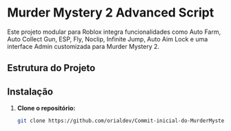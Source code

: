 # Murder Mystery 2 Advanced Script

Este projeto modular para Roblox integra funcionalidades como Auto Farm, Auto Collect Gun, ESP, Fly, Noclip, Infinite Jump, Auto Aim Lock e uma interface Admin customizada para Murder Mystery 2.

## Estrutura do Projeto

## Instalação

1. **Clone o repositório:**

   ```bash
   git clone https://github.com/orialdev/Commit-inicial-do-MurderMystery2-Advanced.git
